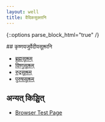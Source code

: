 ```yaml
---
layout: well
title: वैदिकसूक्तानि
---
```


{::options parse_block_html="true" /}
<div lang="sa">
## कृष्णयजुर्वेदीयसूक्तानि

* [ब्रह्मसूक्तम्]({{site.baseurl}}/pages/suktas/brahma.html)
* [विष्णुसूक्तम्]({{site.baseurl}}/pages/suktas/vishnu.html)
* [रुद्रसूक्तम्]({{site.baseurl}}/pages/suktas/rudra.html)
* [पुरुषसूक्तम्]({{site.baseurl}}/pages/suktas/purusha.html)

## अन्यत् किञ्चित्

* [Browser Test Page]({{site.baseurl}}/pages/suktas/browser-test.html)
</div>
